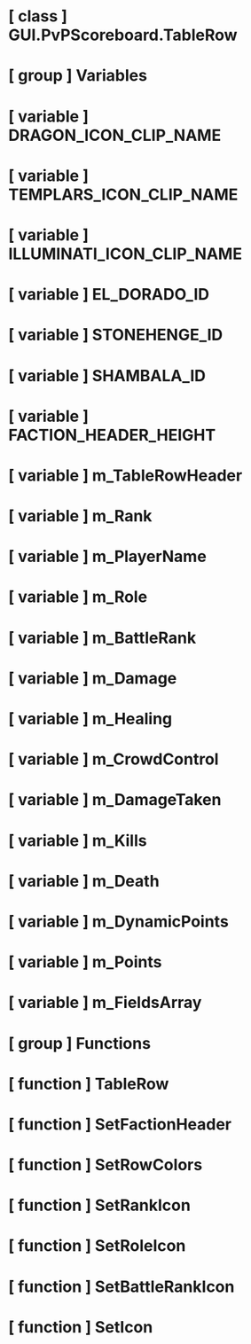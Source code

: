 # [ class ] GUI.PvPScoreboard.TableRow

# [ group ] Variables

# [ variable ] DRAGON_ICON_CLIP_NAME

# [ variable ] TEMPLARS_ICON_CLIP_NAME

# [ variable ] ILLUMINATI_ICON_CLIP_NAME

# [ variable ] EL_DORADO_ID

# [ variable ] STONEHENGE_ID

# [ variable ] SHAMBALA_ID

# [ variable ] FACTION_HEADER_HEIGHT

# [ variable ] m_TableRowHeader

# [ variable ] m_Rank

# [ variable ] m_PlayerName

# [ variable ] m_Role

# [ variable ] m_BattleRank

# [ variable ] m_Damage

# [ variable ] m_Healing

# [ variable ] m_CrowdControl

# [ variable ] m_DamageTaken

# [ variable ] m_Kills

# [ variable ] m_Death

# [ variable ] m_DynamicPoints

# [ variable ] m_Points

# [ variable ] m_FieldsArray

# [ group ] Functions

# [ function ] TableRow

# [ function ] SetFactionHeader

# [ function ] SetRowColors

# [ function ] SetRankIcon

# [ function ] SetRoleIcon

# [ function ] SetBattleRankIcon

# [ function ] SetIcon

